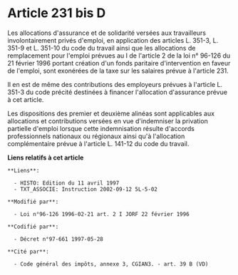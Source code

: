 # Article 231 bis D

Les allocations d'assurance et de solidarité versées aux travailleurs involontairement privés d'emploi, en application des
articles L. 351-3, L. 351-9 et L. 351-10 du code du travail ainsi que les allocations de remplacement pour l'emploi prévues
au I de l'article 2 de la loi n° 96-126 du 21 février 1996 portant création d'un fonds paritaire d'intervention en faveur de
l'emploi, sont exonérées de la taxe sur les salaires prévue à l'article 231.

Il en est de même des contributions des employeurs prévues à l'article L. 351-3 du code précité destinées à financer
l'allocation d'assurance prévue à cet article.

Les dispositions des premier et deuxième alinéas sont applicables aux allocations et contributions versées en vue
d'indemniser la privation partielle d'emploi lorsque cette indemnisation résulte d'accords professionnels nationaux ou
régionaux ainsi qu'à l'allocation complémentaire prévue à l'article L. 141-12 du code du travail.

**Liens relatifs à cet article**

	**Liens**:

	  - HISTO: Edition du 11 avril 1997
	  - TXT_ASSOCIE: Instruction 2002-09-12 5L-5-02

	**Modifié par**:

	  - Loi n°96-126 1996-02-21 art. 2 I JORF 22 février 1996

	**Codifié par**:

	  - Décret n°97-661 1997-05-28

	**Cité par**:

	  - Code général des impôts, annexe 3, CGIAN3. - art. 39 B (VD)
